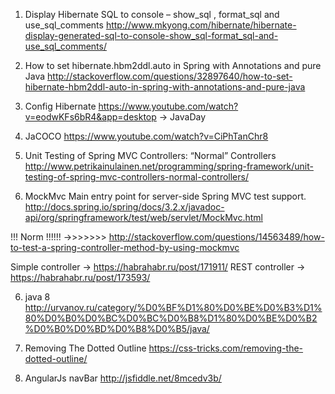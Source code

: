 1. Display Hibernate SQL to console – show_sql , format_sql and use_sql_comments
http://www.mkyong.com/hibernate/hibernate-display-generated-sql-to-console-show_sql-format_sql-and-use_sql_comments/

2. How to set hibernate.hbm2ddl.auto in Spring with Annotations and pure Java
http://stackoverflow.com/questions/32897640/how-to-set-hibernate-hbm2ddl-auto-in-spring-with-annotations-and-pure-java

3. Config Hibernate
https://www.youtube.com/watch?v=eodwKFs6bR4&app=desktop -> JavaDay

4. JaCOCO
https://www.youtube.com/watch?v=CiPhTanChr8

5. Unit Testing of Spring MVC Controllers: “Normal” Controllers
http://www.petrikainulainen.net/programming/spring-framework/unit-testing-of-spring-mvc-controllers-normal-controllers/

5. MockMvc
Main entry point for server-side Spring MVC test support.
http://docs.spring.io/spring/docs/3.2.x/javadoc-api/org/springframework/test/web/servlet/MockMvc.html

!!! Norm !!!!!! ->>>>>>>
http://stackoverflow.com/questions/14563489/how-to-test-a-spring-controller-method-by-using-mockmvc

Simple controller -> https://habrahabr.ru/post/171911/
REST controller -> https://habrahabr.ru/post/173593/


6. java 8
http://urvanov.ru/category/%D0%BF%D1%80%D0%BE%D0%B3%D1%80%D0%B0%D0%BC%D0%BC%D0%B8%D1%80%D0%BE%D0%B2%D0%B0%D0%BD%D0%B8%D0%B5/java/

7.  Removing The Dotted Outline
https://css-tricks.com/removing-the-dotted-outline/

8. AngularJs navBar
http://jsfiddle.net/8mcedv3b/